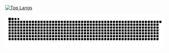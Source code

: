 [![Top Langs](https://github-readme-stats.vercel.app/api/top-langs/?username=EduardoMoreaes&layout=compact)](https://github.com/EduardoMoreaes/github-readme-stats)

![Snake animation](https://github.com/EduardoMoreaes/EduardoMoreaes/blob/output/github-contribution-grid-snake.svg)
